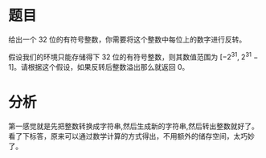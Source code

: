 # 题目

给出一个 32 位的有符号整数，你需要将这个整数中每位上的数字进行反转。

假设我们的环境只能存储得下 32 位的有符号整数，则其数值范围为 [−2<sup>31</sup>,  2<sup>31</sup> − 1]。请根据这个假设，如果反转后整数溢出那么就返回 0。

# 分析

第一感觉就是先把整数转换成字符串,然后生成新的字符串,然后转出整数就好了。看了下标答，原来可以通过数学计算的方式得出，不用额外的储存空间，太巧妙了。